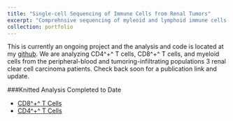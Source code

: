 ```yaml
---
title: "Single-cell Sequencing of Immune Cells from Renal Tumors"
excerpt: "Comprehnsive sequencing of myleoid and lymphoid immune cells from renal clear cell carcinoma.<br/><img src='/images/sc_schematic.png'>"
collection: portfolio
---
```


This is currently an ongoing project and the analysis and code is located at my [github](https://github.com/ncborcherding/SC_Immune_Renal_Project). We are analyzing CD4^+^ T cells, CD8^+^ T cells, and myeloid cells from the peripheral-blood and tumoring-infiltrating populations 3 renal clear cell carcinoma patients. Check back soon for a publication link and update.

###Knitted Analysis Completed to Date
*  <a href="/files/CD8_Analysis.html" download> CD8^+^ T Cells </a>
*  <a href="/files/CD4_Analysis.html" download> CD4^+^ T Cells </a>

